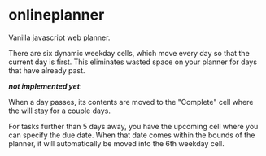 # onlineplanner
Vanilla javascript web planner.

There are six dynamic weekday cells, which move every day so that the current day is first.
This eliminates wasted space on your planner for days that have already past.

***not implemented yet***:

When a day passes, its contents are moved to the "Complete" cell where the will stay
for a couple days.

For tasks further than 5 days away, you have the upcoming cell where you can specify the
due date. When that date comes within the bounds of the planner, it will automatically be
moved into the 6th weekday cell.
